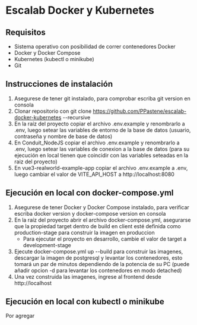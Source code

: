# Escalab Docker y Kubernetes
## Requisitos
* Sistema operativo con posibilidad de correr contenedores Docker
* Docker y Docker Compose
* Kubernetes (kubectl o minikube)
* Git
## Instrucciones de instalación
1. Asegurese de tener git instalado, para comprobar escriba git version en consola
2. Clonar repositorio con git clone https://github.com/PPastene/escalab-docker-kubernetes --recursive
3. En la raíz del proyecto copiar el archivo .env.example y renombrarlo a .env, luego setear las variables de entorno de la base de datos (usuario, contraseña y nombre de base de datos)
4. En Conduit_NodeJS copiar el archivo .env.example y renombrarlo a .env, luego setear las variables de conexion a la base de datos (para su ejecución en local tienen que coincidir con las variables seteadas en la raiz del proyecto)
5. En vue3-realworld-example-app copiar el archivo .env.example a .env, luego cambiar el valor de VITE_API_HOST a http://localhost:8080
## Ejecución en local con docker-compose.yml
1. Asegurese de tener Docker y Docker Compose instalado, para verificar escriba docker version y docker-compose version en consola
2. En la raíz del proyecto abrir el archivo docker-compose.yml, asegurarse que la propiedad target dentro de build en client esté definida como production-stage para construir la imagen en produccion
    - Para ejecutar el proyecto en desarrollo, cambie el valor de target a development-stage
3. Ejecute docker-compose.yml up --build para construir las imagenes, descargar la imagen de postgresql y levantar los contenedores, esto tomará un par de minutos dependiendo de la potencia de su PC (puede añadir opcion -d para levantar los contenedores en modo detached)
4. Una vez construida las imagenes, ingrese al frontend desde http://localhost
## Ejecución en local con kubectl o minikube
Por agregar